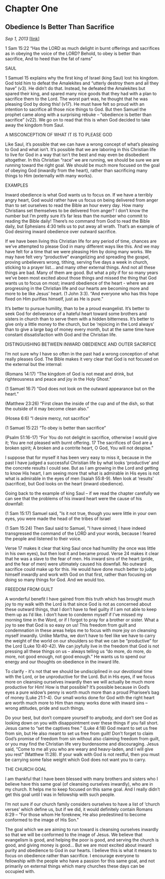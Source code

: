 # Chapter One
## Obedience Is Better Than Sacrifice
*Sep 1, 2013*
[[link](https://nccf.church/Blog.aspx?BlogID=13)] 

1 Sam 15:22 “Has the LORD as much delight in burnt offerings and sacrifices as in obeying the voice of the LORD? Behold, to obey is better than sacrifice, And to heed than the fat of rams”

SAUL

1 Samuel 15 explains why the first king of Israel (king Saul) lost his kingdom. God told him to defeat the Amalekites and “utterly destroy them and all they have” (v3). He didn’t do that. Instead, he defeated the Amalekites but spared their king, and spared many nice goods that they had with a plan to sacrifice them to the Lord. The worst part was, he thought that he was pleasing God by doing this! (v17). He must have felt so proud with an intention to sacrifice all those nice things to God. But then Samuel the prophet came along with a surprising rebuke – “obedience is better than sacrifice” (v22). We go on to read that this is when God decided to take away the kingdom from Saul.

A MISCONCEPTION OF WHAT IT IS TO PLEASE GOD

Like Saul, it’s possible that we can have a wrong concept of what’s pleasing to God and what isn’t. It’s possible that we are laboring in this Christian life to live for God in a way that isn’t the best and may even be disobedient altogether. In this Christian “race” we are running, we should be sure we are running toward the right goal. We should be much more focused on the goal of obeying God (inwardly from the heart), rather than sacrificing many things to Him (externally with many works).

EXAMPLES

Inward obedience is what God wants us to focus on. If we have a terribly angry heart, God would rather have us focus on being delivered from anger than to set ourselves to read the Bible an hour every day. How many Christians set themselves to be delivered from anger? I don’t know the number but I’m pretty sure it’s far less than the number who commit to reading the Bible daily! There’s no command from God to read the Bible daily, but Ephesians 4:30 tells us to put away all wrath. That’s an example of God desiring inward obedience over outward sacrifice.

If we have been living this Christian life for any period of time, chances are we’ve attempted to please God in many different ways like this. And we may have felt for a time that we were pleasing Him by doing many works. We may have felt very “productive” evangelizing and spreading the gospel, proving unbelievers wrong, tithing, serving five days a week in church, sticking to a prayer list… and many other external things. And not all these things are bad. Many of them are good. But what a pity if for so many years we’ve been most excited about those things and missed the thing that God wants us to focus on most; inward obedience of the heart - where we are progressing in the Christian life and our hearts are becoming more and more to be like Jesus' heart. (1 John 3:3). “And everyone who has this hope fixed on Him purifies himself, just as He is pure.”

It’s better to pursue humility, than to be a proud evangelist. It’s better to seek God for deliverance of a hateful heart toward some brothers and sisters in church than to serve them with a hidden bitterness. It’s better to give only a little money to the church, but be ‘rejoicing in the Lord always’ than to give a large bag of money every month, but at the same time have constant dissatisfaction with God and the Christian life.

DISTINGUISHING BETWEEN INWARD OBEDIENCE AND OUTER SACRIFICE

I’m not sure why I have so often in the past had a wrong conception of what really pleases God. The Bible makes it very clear that God is not focused on the external but the internal:

(Romans 14:17) “The kingdom of God is not meat and drink, but righteousness and peace and joy in the Holy Ghost.”

(1 Samuel 16:7) “God does not look on the outward appearance but on the heart.”

(Matthew 23:26) “First clean the inside of the cup and of the dish, so that the outside of it may become clean also.”

(Hosea 6:6) “I desire mercy, not sacrifice”

(1 Samuel 15:22) “To obey is better than sacrifice”

(Psalm 51:16-17) “For You do not delight in sacrifice, otherwise I would give it; You are not pleased with burnt offering. 17 The sacrifices of God are a broken spirit; A broken and a contrite heart, O God, You will not despise.”

I suppose that for myself it has been very easy to miss it, because in the past I have judged a successful Christian life by what looks ‘productive’ and the concrete results I could see. But as I am growing in the Lord and getting to know His heart, I am seeing more that what is admirable in His eyes is not what is admirable in the eyes of men (Isaiah 55:8-9). Men look at ‘results’ (sacrifice), but God looks on the heart (inward obedience).

Going back to the example of king Saul – if we read the chapter carefully we can see that the problems of his inward heart were the cause of his downfall:

(1 Sam 15:17) Samuel said, "Is it not true, though you were little in your own eyes, you were made the head of the tribes of Israel

(1 Sam 15:24) Then Saul said to Samuel, "I have sinned; I have indeed transgressed the command of the LORD and your words, because I feared the people and listened to their voice.

Verse 17 makes it clear that king Saul once had humility (he once was little in his own eyes), but then lost it and became proud. Verse 24 makes it clear that he was a slave to the fear of men. His inward sins of the heart (pride, and the fear of men) were ultimately caused his downfall. No outward sacrifice could make up for this. He would have done much better to judge himself inwardly and work with God on that first, rather than focusing on doing so many things for God. And we would too.

FREEDOM FROM GUILT

A wonderful benefit I have gained from this truth which has brought much joy to my walk with the Lord is that since God is not as concerned about these outward things, that I don’t have to feel guilty if I am not able to keep them up as I’d like. I don’t have to condemn myself if I’ve missed my morning time in the Word, or if I forgot to pray for a brother or sister. What a joy to see that God is so easy on us! This freedom from guilt and condemnation in these areas helps me to focus with more joy on cleansing myself inwardly. Unlike Martha, we don’t have to feel like we have to carry the weight of the world on our shoulders so that we can be “productive” for the Lord (Luke 10:40-42). We can joyfully live in the freedom that God is not pressing all these things on us – always telling us “do more, do more, do more, not good enough, not good enough.” He wants us to spend our energy and our thoughts on obedience in the inward life.

To clarify - it's not that we should be undisciplined in our devotional time with the Lord, or be unproductive for the Lord. But in His eyes, if we focus more on cleansing ourselves inwardly then we will actually be much more productive for Him! How is that possible? It’s possible because in God’s eyes a pure widow’s penny is worth much more than a proud Pharisee’s bag of money (Luke 21:1-4). Our small works done for God with the right heart are worth much more to Him than many works done with inward sins – wrong attitudes, pride and such things.

Do your best, but don’t compare yourself to anybody, and don’t see God as looking down on you with disappointment over these things if you fall short. Jesus came to “set the captives free.” (Luke 4:18) God meant to set us free from sin, but He also meant to set us free from guilt! Don’t forget to claim God’s promise of freedom from sin without also claiming freedom from guilt, or you may find the Christian life very burdensome and discouraging. Jesus said, “Come to me all you who are weary and heavy-laden, and I will give you rest” (Matthew 11:28). If your walk with God is not restful, then you must be carrying some false weight which God does not want you to carry.

THE CHURCH GOAL

I am thankful that I have been blessed with many brothers and sisters who I believe have this same goal (of cleansing ourselves inwardly), who are in my church. It helps me to keep focused on this same goal. And I really didn’t get this goal until I was in fellowship with such people.

I’m not sure if our church family considers ourselves to have a list of ‘church verses’ which define us, but if we did, it would definitely contain Romans 8:29 – “For those whom He foreknew, He also predestined to become conformed to the image of His Son."

The goal which we are aiming to run toward is cleansing ourselves inwardly so that we will be conformed to the image of Jesus. We believe that evangelism is good, and helping the poor is good, and serving the church is good, and giving money is good... But we are most excited about inward purity and obedience to God in our hearts. I believe this is what it means to focus on obedience rather than sacrifice. I encourage everyone to fellowship with the people who have a passion for this same goal, and not primarily on external things which many churches these days can be occupied with.
